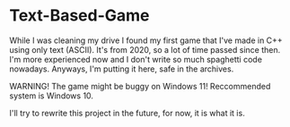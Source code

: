 # Text-Based-Game
While I was cleaning my drive I found my first game that I've made in C++ using only text (ASCII). It's from 2020, so a lot of time passed since then. 
I'm more experienced now and I don't write so much spaghetti code nowadays. Anyways, I'm putting it here, safe in the archives. 

WARNING! The game might be buggy on Windows 11! Reccommended system is Windows 10.

I'll try to rewrite this project in the future, for now, it is what it is.
